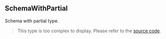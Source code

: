 SchemaWithPartial
-----------------

Schema with partial type.

> This type is too complex to display. Please refer to the [source code](https://github.com/fabian-hiller/valibot/blob/main/library/src/methods/partial/partial.ts).